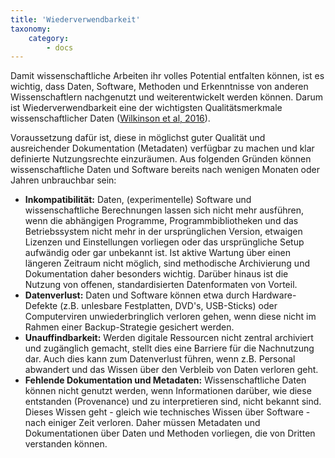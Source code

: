 ```yaml
---
title: 'Wiederverwendbarkeit'
taxonomy:
    category:
        - docs
---
```


Damit wissenschaftliche Arbeiten ihr volles Potential entfalten können, ist es wichtig, dass Daten, Software, Methoden und Erkenntnisse von anderen Wissenschaftlern nachgenutzt und weiterentwickelt werden können. Darum ist Wiederverwendbarkeit eine der wichtigsten Qualitätsmerkmale wissenschaftlicher Daten ([Wilkinson et al, 2016](../../literatur#Wilkinson2016)).

Voraussetzung dafür ist, diese in möglichst guter Qualität und ausreichender Dokumentation (Metadaten) verfügbar zu machen und klar definierte Nutzungsrechte einzuräumen. Aus folgenden Gründen können wissenschaftliche Daten und Software bereits nach wenigen Monaten oder Jahren unbrauchbar sein:

* **Inkompatibilität:** Daten, (experimentelle) Software und wissenschaftliche Berechnungen lassen sich nicht mehr ausführen, wenn die abhängigen Programme, Programmbibliotheken und das Betriebssystem nicht mehr in der ursprünglichen Version, etwaigen Lizenzen und Einstellungen vorliegen oder das ursprüngliche Setup aufwändig oder gar unbekannt ist. Ist aktive Wartung über einen längeren Zeitraum nicht möglich, sind methodische Archivierung und Dokumentation daher besonders wichtig. Darüber hinaus ist die Nutzung von offenen, standardisierten Datenformaten von Vorteil.
* **Datenverlust:** Daten und Software können etwa durch Hardware-Defekte (z.B. unlesbare Festplatten, DVD's, USB-Sticks) oder Computerviren unwiederbringlich verloren gehen, wenn diese nicht im Rahmen einer Backup-Strategie gesichert werden.
* **Unauffindbarkeit:** Werden digitale Ressourcen nicht zentral archiviert und zugänglich gemacht, stellt dies eine Barriere für die Nachnutzung dar. Auch dies kann zum Datenverlust führen, wenn z.B. Personal abwandert und das Wissen über den Verbleib von Daten verloren geht.
* **Fehlende Dokumentation und Metadaten:** Wissenschaftliche Daten können nicht genutzt werden, wenn Informationen darüber, wie diese entstanden (Provenance) und zu interpretieren sind, nicht bekannt sind. Dieses Wissen geht - gleich wie technisches Wissen über Software - nach einiger Zeit verloren. Daher müssen Metadaten und Dokumentationen über Daten und Methoden vorliegen, die von Dritten verstanden können.
